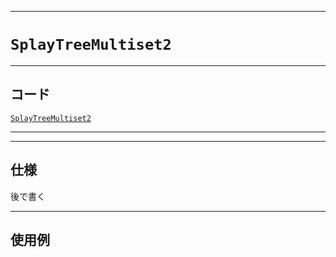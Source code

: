 _____

# `SplayTreeMultiset2`

_____

## コード

[`SplayTreeMultiset2`](https://github.com/titan-23/Library_py/blob/main/DataStructures/SplayTree/SplayTreeMultiset2.py)
<!-- code=https://github.com/titan-23/Library_py/blob/main/DataStructures\SplayTree\SplayTreeMultiset2.py -->

_____

_____

## 仕様

後で書く
_____

## 使用例

```python
```
